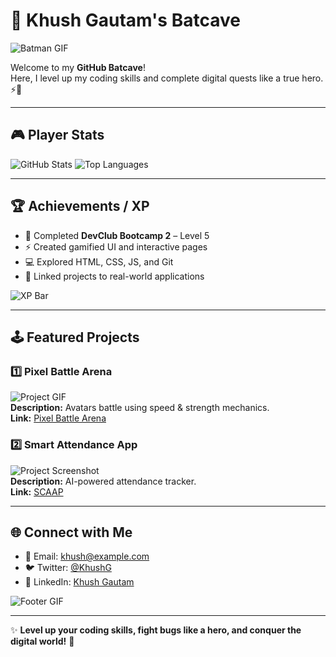 # 🦇 Khush Gautam's Batcave

![Batman GIF](https://media4.giphy.com/media/v1.Y2lkPTc5MGI3NjExY3UzbGFyd293OTFpeTZwY3p6eGFxbHhoYWdocGZqdGM1bDRzdnd5MSZlcD12MV9pbnRlcm5hbF9naWZfYnlfaWQmY3Q9Zw/EMpPEre2PqFy8GkOZE/giphy.gif)

Welcome to my **GitHub Batcave**!  
Here, I level up my coding skills and complete digital quests like a true hero. ⚡🦇

---

## 🎮 Player Stats

![GitHub Stats](https://github-readme-stats.vercel.app/api?username=Khush-Gautam&show_icons=true&theme=radical)
![Top Languages](https://github-readme-stats.vercel.app/api/top-langs/?username=Khush-Gautam&layout=compact&theme=radical)

---

## 🏆 Achievements / XP

- 🦸 Completed **DevClub Bootcamp 2** – Level 5  
- ⚡ Created gamified UI and interactive pages  
- 💻 Explored HTML, CSS, JS, and Git  
- 🔗 Linked projects to real-world applications

![XP Bar](https://progress-bar.dev/70/)

---

## 🕹 Featured Projects

### 1️⃣ Pixel Battle Arena
![Project GIF](https://media.giphy.com/media/3o7aCSPqXE0Jq3l2p6/giphy.gif)  
**Description:** Avatars battle using speed & strength mechanics.  
**Link:** [Pixel Battle Arena](https://github.com/Khush-Gautam/pixel-battle-arena)

### 2️⃣ Smart Attendance App
![Project Screenshot](https://via.placeholder.com/500x200.png?text=Smart+Attendance+App)  
**Description:** AI-powered attendance tracker.  
**Link:** [SCAAP](https://github.com/Khush-Gautam/scaap)

---

## 🌐 Connect with Me

- 💌 Email: khush@example.com  
- 🐦 Twitter: [@KhushG](https://twitter.com/KhushG)  
- 💼 LinkedIn: [Khush Gautam](https://www.linkedin.com/in/khush-gautam/)  

![Footer GIF](https://media1.giphy.com/media/v1.Y2lkPTc5MGI3NjExZTlscnhrYTZhdGY5NDQ5cHVoMWdrNWRxMTBiNDU3NnBtNnduaXpkaCZlcD12MV9pbnRlcm5hbF9naWZfYnlfaWQmY3Q9Zw/8bxgTkgQqjQBEobJlW/giphy.gif)

---

✨ **Level up your coding skills, fight bugs like a hero, and conquer the digital world!** 🦇
